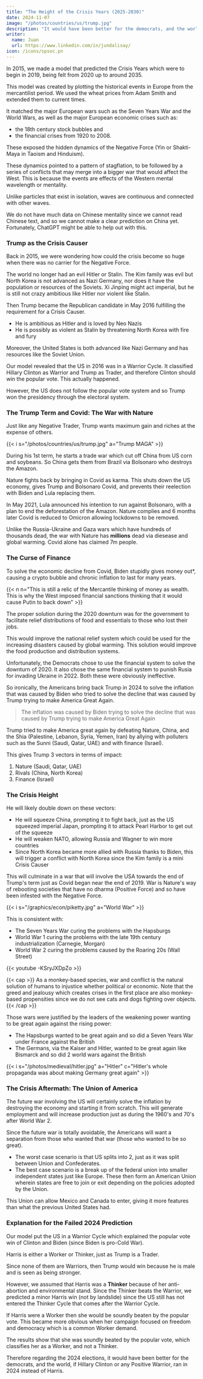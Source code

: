 ```yaml
---
title: "The Height of the Crisis Years (2025-2030)"
date: 2024-11-07
image: "/photos/countries/us/trump.jpg"
description: "It would have been better for the democrats, and the world, if Hillary Clinton or any Positive Warrior, ran in 2024 instead of Harris"
writer:
  name: Juan
  url: https://www.linkedin.com/in/jundalisay/
icon: /icons/spsoc.pn
---
```



In 2015, we made a model that predicted the Crisis Years which were to begin in 2019, being felt from 2020 up to around 2035.

This model was created by plotting the historical events in Europe from the mercantilist period. We used the wheat prices from Adam Smith and extended them to current times.

 <!-- and David Hume who were Scottish historians.  -->

It matched the major European wars such as the Seven Years War and the World Wars, as well as the major European economic crises such as:
- the 18th century stock bubbles and
- the financial crises from 1920 to 2008. 

These exposed the hidden dynamics of the Negative Force (Yin or Shakti-Maya in Taoism and Hinduism). 

These dynamics pointed to a pattern of stagflation, to be followed by a series of conflicts that may merge into a bigger war that would affect the West. This is because the events are effects of the Western mental wavelength or mentality. 

Unlike particles that exist in isolation, waves are continuous and connected with other waves. 

We do not have much data on Chinese mentality since we cannot read Chinese text, and so we cannot make a clear prediction on China yet. Fortunately, ChatGPT might be able to help out with this. 

 
### Trump as the Crisis Causer

Back in 2015, we were wondering how could the crisis become so huge when there was no carrier for the Negative Force.

The world no longer had an evil Hitler or Stalin. The Kim family was evil but North Korea is not advanced as Nazi Germany, nor does it have the population or resources of the Soviets. Xi Jinping might act imperial, but he is still not crazy ambitious like Hitler nor violent like Stalin.  

Then Trump became the Republican candidate in May 2016 fulfilling the requirement for a Crisis Causer. 
- He is ambitious as Hitler and is loved by Neo Nazis
- He is possibly as violent as Stalin by threatening North Korea with fire and fury

Moreover, the United States is both advanced like Nazi Germany and has resources like the Soviet Union.

Our model revealed that the US in 2016 was in a Warrior Cycle. It classified Hillary Clinton as Warrior and Trump as Trader, and therefore Clinton should win the popular vote. This actually happened. 

However, the US does not follow the popular vote system and so Trump won the presidency through the electoral system. 


### The Trump Term and Covid: The War with Nature

Just like any Negative Trader, Trump wants maximum gain and riches at the expense of others. 


{{< i s="/photos/countries/us/trump.jpg" a="Trump MAGA" >}}


<!-- Trump's legacy has been Covid, Trade War, and the loss of Afghanistan.  -->
During his 1st term, he starts a trade war which cut off China from US corn and soybeans. So China gets them from Brazil via Bolsonaro who destroys the Amazon. 

Nature fights back by bringing in Covid as karma. This shuts down the US economy, gives Trump and Bolsonaro Covid, and prevents their reelection with Biden and Lula replacing them. 

In May 2021, Lula announced his intention to run against Bolsonaro, with a plan to end the deforestation of the Amazon. Nature complies and 6 months later Covid is reduced to Omicron allowing lockdowns to be removed. 

Unlike the Russia-Ukraine and Gaza wars which have hundreds of thousands dead, the war with Nature has **millions** dead via diesease and global warming. Covid alone has claimed 7m people.


### The Curse of Finance

To solve the economic decline from Covid, Biden stupidly gives money out*, causing a crypto bubble and chronic inflation to last for many years. 

{{< n n="This is still a relic of the Mercantile thinking of money as wealth. This is why the West imposed financial sanctions thinking that it would cause Putin to back down" >}}

The proper solution during the 2020 downturn was for the government to facilitate relief distributions of food and essentials to those who lost their jobs. 

This would improve the national relief system which could be used for the increasing disasters caused by global warming. This solution would improve the food production and distribution systems.  

Unfortunately, the Democrats chose to use the financial system to solve the downturn of 2020. It also chose the same financial system to punish Rusia for invading Ukraine in 2022. Both these were obviously ineffective. 

So ironically, the Americans bring back Trump in 2024 to solve the inflation that was caused by Biden who tried to solve the decline that was caused by Trump trying to make America Great Again. 

> The inflation was caused by Biden trying to solve the decline that was caused by Trump trying to make America Great Again

Trump tried to make America great again by defeating Nature, China, and the Shia (Palestine, Lebanon, Syria, Yemen, Iran) by allying with polluters such as the Sunni (Saudi, Qatar, UAE) and with finance (Israel). 

This gives Trump 3 vectors in terms of impact:

1. Nature (Saudi, Qatar, UAE)
2. Rivals (China, North Korea)
3. Finance (Israel)


### The Crisis Height

He will likely double down on these vectors:
- He will squeeze China, prompting it to fight back, just as the US squeezed imperial Japan, prompting it to attack Pearl Harbor to get out of the squeeze
- He will weaken NATO, allowing Russia and Wagner to win more countries
- Since North Korea became more allied with Russia thanks to Biden, this will trigger a conflict with North Korea since the Kim family is a mini Crisis Causer 

This will culminate in a war that will involve the USA towards the end of Trump's term just as Covid began near the end of 2019. War is Nature's way of rebooting societies that have no dharma (Positive Force) and so have been infested with the Negative Force. 


{{< i s="/graphics/econ/piketty.jpg" a="World War" >}}

This is consistent with:
- The Seven Years War curing the problems with the Hapsburgs  
- World War 1 curing the problems with the late 19th century industrialization (Carnegie, Morgan)
- World War 2 curing the problems caused by the Roaring 20s (Wall Street)


{{< youtube -KSryJXDpZo >}}

{{< cap >}} As a monkey-based species, war and conflict is the natural solution of humans to injustice whether political or economic. Note that the greed and jealousy which creates crises in the first place are also monkey-based propensities since we do not see cats and dogs fighting over objects. {{< /cap >}}


Those wars were justified by the leaders of the weakening power wanting to be great again against the rising power:
- The Hapsburgs wanted to be great again and so did a Seven Years War under France against the British
- The Germans, via the Kaiser and Hitler, wanted to be great again like Bismarck and so did 2 world wars against the British

{{< i s="/photos/medieval/hitler.jpg" a="Hitler" c="Hitler's whole propaganda was about making Germany great again" >}}



### The Crisis Aftermath: The Union of America

The future war involving the US will certainly solve the inflation by destroying the economy and starting it from scratch. This will generate employment and will increase production just as during the 1960's and 70's after World War 2. 

Since the future war is totally avoidable, the Americans will want a separation from those who wanted that war (those who wanted to be so great).

- The worst case scenario is that US splits into 2, just as it was split between Union and Confederates. 
- The best case scenario is a break up of the federal union into smaller independent states just like Europe. These then form an American Union wherein states are free to join or exit depending on the policies adopted by the Union.

This Union can allow Mexico and Canada to enter, giving it more features than what the previous United States had.   

<!-- Crisis in Greece, Venezuela, to depend on each other instead of a numbers on a bank account. 

MAGA is full of selfishness.  -->


### Explanation for the Failed 2024 Prediction

Our model put the US in a Warrior Cycle which explained the popular vote win of Clinton and Biden (since Biden is pro-Cold War). 

Harris is either a Worker or Thinker, just as Trump is a Trader. 

Since none of them are Warriors, then Trump would win because he is male and is seen as being stronger. 

However, we assumed that Harris was a **Thinker** because of her anti-abortion and environmental stand. Since the Thinker beats the Warrior, we predicted a minor Harris win (not by landslide) since the US still has not entered the Thinker Cycle that comes after the Warrior Cycle. 

If Harris were a Worker then she would be soundly beaten by the popular vote. This became more obvious when her campaign focused on freedom and democracy which is a common Worker demand.

The results show that she was soundly beated by the popular vote, which classifies her as a Worker, and not a Thinker. 

Therefore regarding the 2024 elections, it would have been better for the democrats, and the world, if Hillary Clinton or any Positive Warrior, ran in 2024 instead of Harris. 
